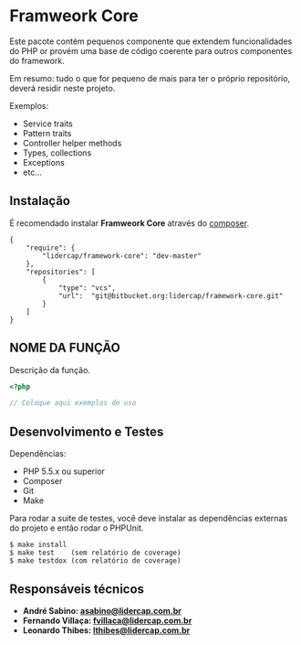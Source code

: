 Framweork Core
==============

Este pacote contém pequenos componente que extendem funcionalidades do PHP
or provém uma base de código coerente para outros componentes do framework.

Em resumo: tudo o que for pequeno de mais para ter o próprio repositório, 
deverá residir neste projeto.

Exemplos:

* Service traits
* Pattern traits
* Controller helper methods
* Types, collections
* Exceptions
* etc...

Instalação
----------

É recomendado instalar **Framweork Core** através do [composer](http://getcomposer.org).

```
{
    "require": {
        "lidercap/framework-core": "dev-master"
    },
    "repositories": [
        {
            "type": "vcs",
            "url":  "git@bitbucket.org:lidercap/framework-core.git"
        }
    ]
}
```

NOME DA FUNÇÃO
--------------

Descrição da função.

```php
<?php

// Coloque aqui exemplos de uso

```

Desenvolvimento e Testes
------------------------

Dependências:

 * PHP 5.5.x ou superior
 * Composer
 * Git
 * Make

Para rodar a suite de testes, você deve instalar as dependências externas do projeto e então rodar o PHPUnit.

    $ make install
    $ make test    (sem relatório de coverage)
    $ make testdox (com relatório de coverage)

Responsáveis técnicos
---------------------

 * **André Sabino: <asabino@lidercap.com.br>**
 * **Fernando Villaça: <fvillaca@lidercap.com.br>**
 * **Leonardo Thibes: <lthibes@lidercap.com.br>**
